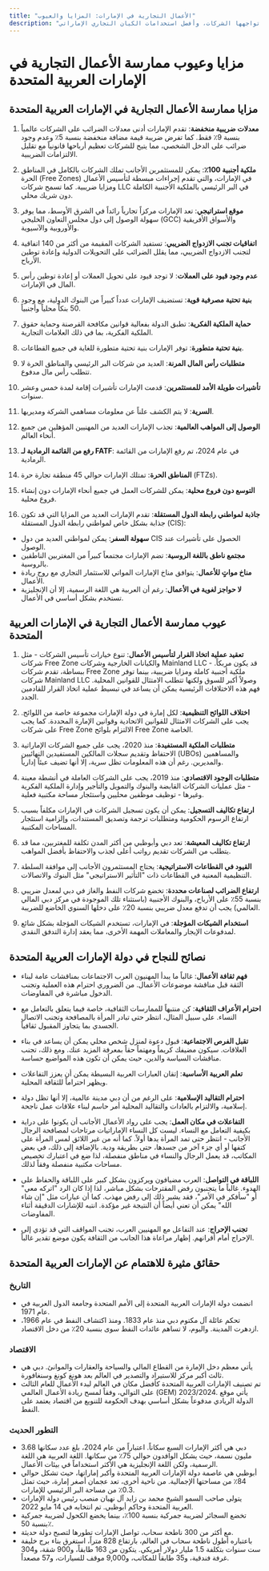 ```yaml
---
title: "الأعمال التجارية في الإمارات: المزايا والعيوب"
description: "نظرة عامة على فوائد تأسيس شركة في الإمارات العربية المتحدة، والتحديات التي قد تواجهها الشركات، وأفضل استخدامات الكيان التجاري الإماراتي"
---
```


# مزايا وعيوب ممارسة الأعمال التجارية في الإمارات العربية المتحدة

## مزايا ممارسة الأعمال التجارية في الإمارات العربية المتحدة

1. **معدلات ضريبية منخفضة**: تقدم الإمارات أدنى معدلات الضرائب على الشركات عالمياً بنسبة 9٪ فقط. كما تفرض ضريبة قيمة مضافة منخفضة بنسبة 5٪ وعدم وجود ضرائب على الدخل الشخصي، مما يتيح للشركات تعظيم أرباحها قانونياً مع تقليل الالتزامات الضريبية.

2. **ملكية أجنبية 100٪**: يمكن للمستثمرين الأجانب تملك الشركات بالكامل في المناطق الحرة (Free Zones) في الإمارات، والتي تقدم إجراءات مبسطة لتأسيس الأعمال ومزايا ضريبية. كما تسمح شركات LLC في البر الرئيسي بالملكية الأجنبية الكاملة دون شريك محلي.

3. **موقع استراتيجي**: تعد الإمارات مركزاً تجارياً رائداً في الشرق الأوسط، مما يوفر سهولة الوصول إلى دول مجلس التعاون الخليجي (GCC) والأسواق الأفريقية والأوروبية والآسيوية.

4. **اتفاقيات تجنب الازدواج الضريبي**: تستفيد الشركات المقيمة من أكثر من 140 اتفاقية لتجنب الازدواج الضريبي، مما يقلل الضرائب على التحويلات الدولية وإعادة توطين الأرباح.

5. **عدم وجود قيود على العملات**: لا توجد قيود على تحويل العملات أو إعادة توطين رأس المال في الإمارات.

6. **بنية تحتية مصرفية قوية**: تستضيف الإمارات عدداً كبيراً من البنوك الدولية، مع وجود 50 بنكاً محلياً وأجنبياً.

7. **حماية الملكية الفكرية**: تطبق الدولة بفعالية قوانين مكافحة القرصنة وحماية حقوق الملكية الفكرية، بما في ذلك العلامات التجارية.

8. **بنية تحتية متطورة**: توفر الإمارات بنية تحتية متطورة للغاية في جميع القطاعات.

9. **متطلبات رأس المال المرنة**: العديد من شركات البر الرئيسي والمناطق الحرة لا تتطلب رأس مال مدفوع.

10. **تأشيرات طويلة الأمد للمستثمرين**: قدمت الإمارات تأشيرات إقامة لمدة خمس وعشر سنوات.

11. **السرية**: لا يتم الكشف علناً عن معلومات مساهمي الشركة ومديريها.

12. **الوصول إلى المواهب العالمية**: تجذب الإمارات العديد من المهنيين المؤهلين من جميع أنحاء العالم.

13. **رفع من القائمة الرمادية لـ FATF**: في عام 2024، تم رفع الإمارات من القائمة الرمادية.

14. **المناطق الحرة**: تمتلك الإمارات حوالي 45 منطقة تجارة حرة (FTZs).

15. **التوسع دون فروع محلية**: يمكن للشركات العمل في جميع أنحاء الإمارات دون إنشاء فروع محلية.

16. **جاذبة لمواطني رابطة الدول المستقلة**: تقدم الإمارات العديد من المزايا التي قد تكون جذابة بشكل خاص لمواطني رابطة الدول المستقلة (CIS):

- **سهولة السفر**: يمكن لمواطني العديد من دول CIS الحصول على تأشيرات عند الوصول.
- **مجتمع ناطق باللغة الروسية**: تضم الإمارات مجتمعاً كبيراً من المغتربين الناطقين بالروسية.
- **مناخ مواتٍ للأعمال**: يتوافق مناخ الإمارات المواتي للاستثمار التجاري مع روح ريادة الأعمال.
- **لا حواجز لغوية في الأعمال**: رغم أن العربية هي اللغة الرسمية، إلا أن الإنجليزية تستخدم بشكل أساسي في الأعمال.

## عيوب ممارسة الأعمال التجارية في الإمارات العربية المتحدة

1. **تعقيد عملية اتخاذ القرار لتأسيس الأعمال**: تنوع خيارات تأسيس الشركات - مثل شركات Free Zone والكيانات الخارجية وشركات Mainland LLC - قد يكون مربكاً. ببساطة، تقدم شركات Free Zone ملكية أجنبية كاملة ومزايا ضريبية، بينما توفر شركات Mainland LLC وصولاً أكبر للسوق ولكنها تتطلب الامتثال للقوانين المحلية. فهم هذه الاختلافات الرئيسية يمكن أن يساعد في تبسيط عملية اتخاذ القرار للقادمين الجدد.

2. **اختلاف اللوائح التنظيمية**: لكل إمارة في دولة الإمارات مجموعة خاصة من اللوائح. يجب على الشركات الامتثال للقوانين الاتحادية وقوانين الإمارة المحددة. كما يجب على شركات Free Zone الالتزام بلوائح Free Zone الخاصة.

3. **متطلبات الملكية المستفيدة**: منذ 2020، يجب على جميع الشركات الإماراتية الاحتفاظ وتقديم سجلات المالكين المستفيدين النهائيين (UBOs) والمساهمين والمديرين. رغم أن هذه المعلومات تظل سرية، إلا أنها تضيف عبئاً إدارياً.

4. **متطلبات الوجود الاقتصادي**: منذ 2019، يجب على الشركات العاملة في أنشطة معينة - مثل عمليات الشركات القابضة والبنوك والتمويل والتأجير وإدارة الملكية الفكرية وغيرها - توظيف موظفين محليين واستئجار مساحة مكتبية فعلية.

5. **ارتفاع تكاليف التسجيل**: يمكن أن يكون تسجيل الشركات في الإمارات مكلفاً بسبب ارتفاع الرسوم الحكومية ومتطلبات ترجمة وتصديق المستندات، وإلزامية استئجار المساحات المكتبية.

6. **ارتفاع تكاليف المعيشة**: تعد دبي وأبوظبي من أكثر المدن تكلفة للمغتربين، مما قد يتطلب من الشركات تقديم رواتب أعلى لجذب والاحتفاظ بأفضل المواهب.

7. **القيود في القطاعات الاستراتيجية**: يحتاج المستثمرون الأجانب إلى موافقة السلطة التنظيمية المعنية في القطاعات ذات "التأثير الاستراتيجي" مثل البنوك والاتصالات.

8. **ارتفاع الضرائب لصناعات محددة**: تخضع شركات النفط والغاز في دبي لمعدل ضريبي بنسبة 55٪ على الأرباح، والبنوك الأجنبية (باستثناء تلك الموجودة في مركز دبي المالي العالمي) يجب أن تدفع معدل ضريبي بنسبة 20٪ على دخلها السنوي الخاضع للضريبة.

9. **استخدام الشيكات المؤجلة**: في الإمارات، تستخدم الشيكات المؤجلة بشكل شائع لمدفوعات الإيجار والمعاملات المهمة الأخرى، مما يعقد إدارة التدفق النقدي.

## نصائح للنجاح في دولة الإمارات العربية المتحدة

- **فهم ثقافة الأعمال**: غالباً ما يبدأ المهنيون العرب الاجتماعات بمناقشات عامة لبناء الثقة قبل مناقشة موضوعات الأعمال. من الضروري احترام هذه العملية وتجنب الدخول مباشرة في المفاوضات.

- **احترام الأعراف الثقافية**: كن منتبهاً للممارسات الثقافية، خاصة فيما يتعلق بالتعامل مع النساء. على سبيل المثال، انتظر حتى تبادر المرأة بالمصافحة وتجنب الاتصال الجسدي بما يتجاوز المقبول ثقافياً.

- **تقبل الفرص الاجتماعية**: قبول دعوة لمنزل شخص محلي يمكن أن يساعد في بناء العلاقات. سيكون مضيفك كريماً ومهتماً حقاً بمعرفة المزيد عنك. ومع ذلك، تجنب مناقشات السياسة والدين، حيث يمكن أن تكون هذه المواضيع حساسة.

- **تعلم العربية الأساسية**: إتقان العبارات العربية البسيطة يمكن أن يعزز التفاعلات ويظهر احتراماً للثقافة المحلية.

- **احترام التقاليد الإسلامية**: على الرغم من أن دبي مدينة عالمية، إلا أنها تظل دولة إسلامية، والالتزام بالعادات والتقاليد المحلية أمر حاسم لبناء علاقات عمل ناجحة.

- **التفاعلات في مكان العمل**: يجب على رواد الأعمال الأجانب أن يكونوا على دراية بكيفية التعامل مع النساء. ليست كل النساء الإماراتيات مرتاحات لمصافحة الرجال الأجانب - انتظر حتى تمد المرأة يدها أولاً. كما أنه من غير اللائق لمس المرأة على كتفها أو أي جزء آخر من جسدها، حتى بطريقة ودية. بالإضافة إلى ذلك، في بعض المكاتب، قد يعمل الرجال والنساء في مناطق منفصلة، لذا ضع في اعتبارك تخصيص مساحات مكتبية منفصلة وفقاً لذلك.

- **اللباقة في التواصل**: العرب مضيافون ويركزون بشكل كبير على اللباقة والحفاظ على الهدوء. غالباً ما يتجنبون رفض المقترحات بشكل مباشر، لذا إذا كان الرد "اتركه معي" أو "سأفكر في الأمر"، فقد يشير ذلك إلى رفض مهذب. كما أن عبارات مثل "إن شاء الله" يمكن أن تعني أيضاً أن النتيجة غير مؤكدة. انتبه للإشارات الدقيقة أثناء المفاوضات.

- **تجنب الإحراج**: عند التفاعل مع المهنيين العرب، تجنب المواقف التي قد تؤدي إلى الإحراج أمام أقرانهم. إظهار مراعاة هذا الجانب من الثقافة يكون موضع تقدير غالباً.

## حقائق مثيرة للاهتمام عن الإمارات العربية المتحدة

### التاريخ

- انضمت دولة الإمارات العربية المتحدة إلى الأمم المتحدة وجامعة الدول العربية في عام 1971.
- تحكم عائلة آل مكتوم دبي منذ عام 1833. ومنذ اكتشاف النفط في عام 1966، ازدهرت المدينة. واليوم، لا تساهم عائدات النفط سوى بنسبة 20٪ من دخل الاقتصاد.

### الاقتصاد

- يأتي معظم دخل الإمارة من القطاع المالي والسياحة والعقارات والموانئ. دبي هي ثالث أكبر مركز للاستيراد والتصدير في العالم بعد هونغ كونغ وسنغافورة.
- تم تصنيف الإمارات العربية المتحدة كأفضل مكان في العالم لبدء الأعمال للعام الثالث على التوالي، وفقاً لمسح ريادة الأعمال العالمي (GEM) 2023/2024. يأتي موقع الدولة الريادي مدفوعاً بشكل أساسي بهدف الحكومة للتنويع من اقتصاد يعتمد على النفط.

### التطور الحديث

- دبي هي أكثر الإمارات السبع سكاناً. اعتباراً من عام 2024، بلغ عدد سكانها 3.68 مليون نسمة، حيث يشكل الوافدون حوالي 75٪ من سكانها. اللغة العربية هي اللغة الرسمية، ولكن اللغة الإنجليزية هي الأكثر استخداماً في بيئات الأعمال.
- أبوظبي هي عاصمة دولة الإمارات العربية المتحدة وأكبر إماراتها، حيث تشكل حوالي 84٪ من مساحتها الإجمالية. من ناحية أخرى، تعد عجمان أصغر إمارة، حيث تمثل 0.3٪ من مساحة البر الرئيسي للإمارات.
- يتولى صاحب السمو الشيخ محمد بن زايد آل نهيان منصب رئيس دولة الإمارات العربية المتحدة وحاكم أبوظبي. تم انتخابه في 14 مايو 2022.
- تخضع السجائر لضريبة جمركية بنسبة 100٪، بينما يخضع الكحول لضريبة جمركية بنسبة 50٪.
- مع أكثر من 300 ناطحة سحاب، تواصل الإمارات تطورها لتصبح دولة حديثة.
- باعتباره أطول ناطحة سحاب في العالم، بارتفاع 828 متراً، استغرق بناء برج خليفة ست سنوات بتكلفة 1.5 مليار دولار أمريكي. يتكون من 163 طابقاً، و900 شقة، و304 غرفة فندقية، و35 طابقاً للمكاتب، و9,000 موقف للسيارات، و57 مصعداً.
